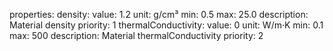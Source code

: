 properties:
  density:
    value: 1.2
    unit: g/cm³
    min: 0.5
    max: 25.0
    description: Material density
    priority: 1
  thermalConductivity:
    value: 0
    unit: W/m·K
    min: 0.1
    max: 500
    description: Material thermalConductivity
    priority: 2
